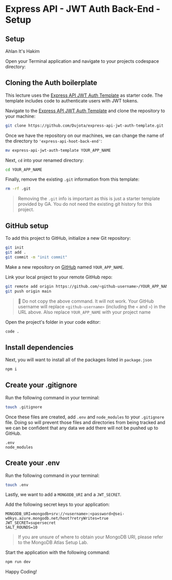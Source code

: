 # Express API - JWT Auth Back-End - Setup

## Setup

Ahlan It's Hakim

Open your Terminal application and navigate to your projects codespace directory:

## Cloning the Auth boilerplate

This lecture uses the [Express API JWT Auth Template](https://github.com/Dujota/express-api-jwt-auth-template.git) as starter code. The template includes code to authenticate users with JWT tokens.

Navigate to the [Express API JWT Auth Template](https://github.com/Dujota/express-api-jwt-auth-template.git) and clone the repository to your machine:

```bash
git clone https://github.com/Dujota/express-api-jwt-auth-template.git
```

Once we have the repository on our machines, we can change the name of the directory to `'express-api-hoot-back-end'`:

```bash
mv express-api-jwt-auth-template YOUR_APP_NAME
```

Next, `cd` into your renamed directory:

```bash
cd YOUR_APP_NAME
```

Finally, remove the existing `.git` information from this template:

```bash
rm -rf .git
```

> Removing the `.git` info is important as this is just a starter template provided by GA. You do not need the existing git history for this project.

## GitHub setup

To add this project to GitHub, initialize a new Git repository:

```bash
git init
git add .
git commit -m "init commit"
```

Make a new repository on [GitHub](https://github.com/) named `YOUR_APP_NAME`.

Link your local project to your remote GitHub repo:

```bash
git remote add origin https://github.com/<github-username>/YOUR_APP_NAME.git
git push origin main
```

> 🚨 Do not copy the above command. It will not work. Your GitHub username will replace `<github-username>` (including the `<` and `>`) in the URL above. Also replace `YOUR_APP_NAME` with your project name

Open the project's folder in your code editor:

```bash
code .
```

## Install dependencies

Next, you will want to install all of the packages listed in `package.json`

```bash
npm i
```

## Create your .gitignore

Run the following command in your terminal:

```bash
touch .gitignore
```

Once these files are created, add `.env` and `node_modules` to your `.gitignore` file. Doing so will prevent those files and directories from being tracked and we can be confident that any data we add there will not be pushed up to GitHub.

```text
.env
node_modules
```

## Create your .env

Run the following command in your terminal:

```bash
touch .env
```

Lastly, we want to add a `MONGODB_URI` and a `JWT_SECRET`.

Add the following secret keys to your application:

```text
MONGODB_URI=mongodb+srv://<username>:<password>@sei-w0kys.azure.mongodb.net/hoot?retryWrites=true
JWT_SECRET=supersecret
SALT_ROUNDS=10
```

> If you are unsure of where to obtain your MongoDB URI, please refer to the MongoDB Atlas Setup Lab.

Start the application with the following command:

```bash
npm run dev
```

Happy Coding!
